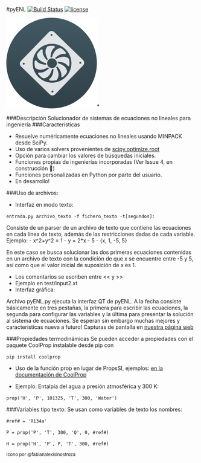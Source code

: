 #pyENL
[![Build Status](https://travis-ci.org/jon85p/pyENL.svg?branch=master)](https://travis-ci.org/jon85p/pyENL)
[![license](https://img.shields.io/github/license/jon85p/pyENL.svg)]()


<img src="GUI/imgs/icon240.png">*

###Descripción
Solucionador de sistemas de ecuaciones no lineales para ingeniería
###Características
- Resuelve numéricamente ecuaciones no lineales usando MINPACK desde SciPy.
- Uso de varios solvers provenientes de [scipy.optimize.root](https://docs.scipy.org/doc/scipy/reference/generated/scipy.optimize.root.html#scipy.optimize.root)
- Opción para cambiar los valores de búsquedas iniciales.
- Funciones propias de ingenierías incorporadas (Ver Issue 4, en construcción 💪)
- Funciones personalizadas en Python por parte del usuario.
- En desarrollo!

###Uso de archivos:
- Interfaz en modo texto:
<pre><code>entrada.py archivo_texto -f fichero_texto -t[segundos]:</code></pre>
  Consiste de un parser de un archivo de texto que contiene las ecuaciones en
  cada línea de texto, además de las restricciones dadas de cada variable.
  Ejemplo:
    - x^2+y^2 = 1
    - y = 2*x - 5
    - {x, 1, -5, 5}

  En este caso se busca solucionar las dos primeras ecuaciones contenidas en un
  archivo de texto con la condición de que x se encuentre entre -5 y 5, así como
  que el valor inicial de suposición de x es 1.

  - Los comentarios se escriben entre << y >>
  - Ejemplo en test/input2.xt
- Interfaz gráfica:

Archivo pyENL.py ejecuta la interfaz QT de pyENL. A la fecha consiste básicamente en tres pestañas, la primera para escribir las ecuaciones, la segunda para configurar las variables y la última para presentar la solución al sistema de ecuaciones. Se esperan sin embargo muchas mejores y características nueva a futuro!
Capturas de pantalla en [nuestra página web](https://jon85p.github.io/pyENL/)

###Propiedades termodinámicas
Se pueden acceder a propiedades con el paquete CoolProp instalable desde pip con
<pre><code>pip install coolprop</code></pre>
- Uso de la función prop en lugar de PropsSI, ejemplos: [en la documentación de CoolProp](http://www.coolprop.org/coolprop/examples.html#sample-props-code)

- Ejemplo: Entalpía del agua a presión atmosférica y 300 K:
 <pre><code>prop('H', 'P', 101325, 'T', 300, 'Water')</code></pre>

###Variables tipo texto:
Se usan como variables de texto los nombres:
<pre><code>#ref# = 'R134a'</code></pre>
<pre><code>P = prop('P', 'T', 300, 'Q', 0, #ref#)</code></pre>
<pre><code>H = prop('H', 'P', P, 'T', 300, #ref#)</code></pre>
<sup>Icono por @fabianalexisinostroza<sub>
